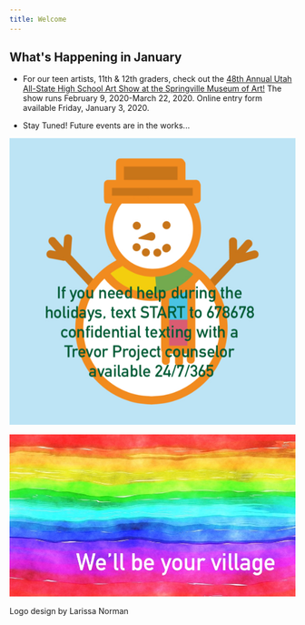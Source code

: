```yaml
---
title: Welcome
---
```

 
## What's Happening in January  

- For our teen artists, 11th & 12th graders, check out the [48th Annual Utah All-State High School Art Show at the Springville Museum of Art!](http://www.smofa.org/48th-high-school-art-show.php?fbclid=IwAR2dvRZwKAssmxs2dy1iTCgUC68VnJ3xFrk-sLDcx8uWzxbWj2_wAYlJ6Cs) The show runs February 9, 2020-March 22, 2020. Online entry form available Friday, January 3, 2020.

- Stay Tuned! Future events are in the works...

![holiday self care](files/holiday-self-care.jpg)


![we'll be your village](files/rainbow-banner.jpeg)

Logo design by Larissa Norman
